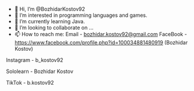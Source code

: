 - 👋 Hi, I’m @BozhidarKostov92
- 👀 I’m interested in programming languages and games.
- 🌱 I’m currently learning Java.
- 💞️ I’m looking to collaborate on ...
- 📫 How to reach me: 
Email - bozhidar.kostov92@gmail.com
FaceBook - https://www.facebook.com/profile.php?id=100034881480919  (Bozhidar Kostov)

Instagram - b_kostov92

Sololearn - Bozhidar Kostov

TikTok - b.kostov92
